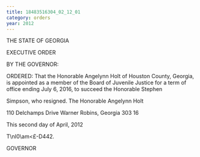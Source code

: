 ```yaml
---
title: 18483516304_02_12_01
category: orders
year: 2012
---
```

 

THE STATE OF GEORGIA

EXECUTIVE ORDER

BY THE GOVERNOR:

ORDERED: That the Honorable Angelynn Holt of Houston County, Georgia, is
appointed as a member of the Board of Juvenile Justice for a term
of office ending July 6, 2016, to succeed the Honorable Stephen

Simpson, who resigned.
The Honorable Angelynn Holt

110 Delchamps Drive
Warner Robins, Georgia 303 16

This second day of April, 2012

T\nI0\am<£-D442.

GOVERNOR

